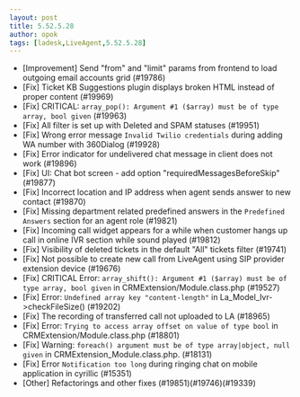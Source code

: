 ```yaml
---
layout: post
title: 5.52.5.28
author: opok
tags: [ladesk,LiveAgent,5.52.5.28]
---
```

- [Improvement] Send "from" and "limit" params from frontend to load outgoing email accounts grid (#19786)
- [Fix] Ticket KB Suggestions plugin displays broken HTML instead of proper content (#19969)
- [Fix] CRITICAL: `array_pop(): Argument #1 ($array) must be of type array, bool given` (#19963)
- [Fix] All filter is set up with Deleted and SPAM statuses (#19951)
- [Fix] Wrong error message `Invalid Twilio credentials` during adding WA number with 360Dialog (#19928)
- [Fix] Error indicator for undelivered chat message in client does not work (#19896)
- [Fix] UI: Chat bot screen - add option "requiredMessagesBeforeSkip" (#19877)
- [Fix] Incorrect location and IP address when agent sends answer to new contact (#19870)
- [Fix] Missing department related predefined answers in the `Predefined Answers` section for an agent role (#19821)
- [Fix] Incoming call widget appears for a while when customer hangs up call in online IVR section while sound played (#19812)
- [Fix] Visibility of deleted tickets in the default "All" tickets filter (#19741)
- [Fix] Not possible to create new call from LiveAgent using SIP provider extension device (#19676)
- [Fix] CRITICAL Error: `array_shift(): Argument #1 ($array) must be of type array, bool given` in CRMExtension/Module.class.php (#19527)
- [Fix] Error: `Undefined array key "content-length"` in La_Model_Ivr->checkFileSize() (#19202)
- [Fix] The recording of transferred call not uploaded to LA  (#18965)
- [Fix] Error: `Trying to access array offset on value of type bool` in CRMExtension/Module.class.php (#18801)
- [Fix] Warning: `foreach() argument must be of type array|object, null given` in CRMExtension_Module.class.php. (#18131)
- [Fix] Error `Notification too long` during ringing chat on mobile application in cyrillic (#15351)
- [Other] Refactorings and other fixes (#19851)(#19746)(#19339)